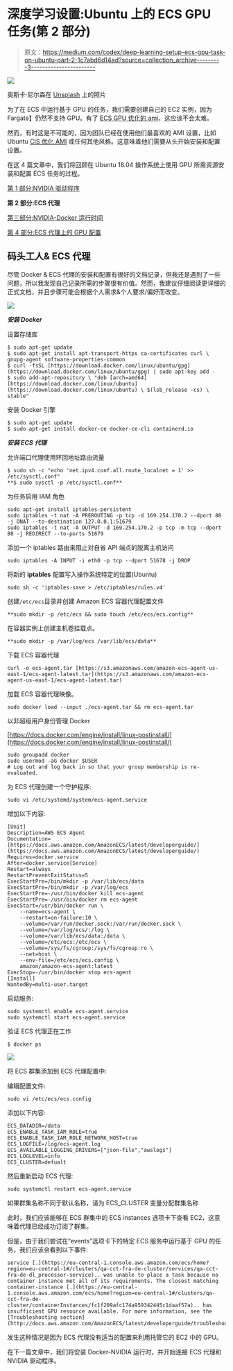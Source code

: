 # 深度学习设置:Ubuntu 上的 ECS GPU 任务(第 2 部分)

> 原文：<https://medium.com/codex/deep-learning-setup-ecs-gpu-task-on-ubuntu-part-2-1c7abd6d14ad?source=collection_archive---------3----------------------->

![](img/f386849c0dc10a4fd2314dfc45902cdb.png)

奥斯卡·尼尔森在 [Unsplash](https://unsplash.com?utm_source=medium&utm_medium=referral) 上的照片

为了在 ECS 中运行基于 GPU 的任务，我们需要创建自己的 EC2 实例，因为 Fargate】仍然不支持 GPU。有了 [ECS GPU 优化的 ami](https://docs.aws.amazon.com/AmazonECS/latest/developerguide/ecs-gpu.html)，这应该不会太难。

然而，有时这是不可能的，因为团队已经在使用他们最喜欢的 AMI 设置，比如 Ubuntu [CIS 优化 AMI](https://aws.amazon.com/marketplace/seller-profile?id=dfa1e6a8-0b7b-4d35-a59c-ce272caee4fc) 或任何其他风格。这意味着他们需要从头开始安装和配置设置。

在这 4 篇文章中，我们将回顾在 Ubuntu 18.04 操作系统上使用 GPU 所需资源安装和配置 ECS 任务的过程。

[第 1 部分:NVIDIA 驱动程序](https://michael-41345.medium.com/deep-learning-setup-ecs-gpu-task-on-ubuntu-part-1-87933804c050)

**第 2 部分:ECS 代理**

[第三部分:NVIDIA-Docker 运行时间](https://michael-41345.medium.com/deep-learning-setup-ecs-gpu-task-on-ubuntu-part-3-a6ffbc6a3c5a)

[第 4 部分:ECS 代理上的 GPU 配置](/codex/deep-learning-setup-ecs-gpu-task-on-ubuntu-part-4-46c364d1b556)

## **码头工人& ECS 代理**

尽管 Docker & ECS 代理的安装和配置有很好的文档记录，但我还是遇到了一些问题，所以我发现自己记录所需的步骤很有价值。然而，我建议仔细阅读更详细的正式文档，并且步骤可能会根据个人需求&个人要求/偏好而改变。

![](img/750077632a5af6aec3311ab3d0d76b10.png)

***安装 Docker***

设置存储库

```
$ sudo apt-get update
$ sudo apt-get install apt-transport-https ca-certificates curl \     gnupg-agent software-properties-common
$ curl -fsSL [https://download.docker.com/linux/ubuntu/gpg](https://download.docker.com/linux/ubuntu/gpg) | sudo apt-key add -
$ sudo add-apt-repository \ "deb [arch=amd64] [https://download.docker.com/linux/ubuntu](https://download.docker.com/linux/ubuntu) \ $(lsb_release -cs) \ stable"
```

安装 Docker 引擎

```
$ sudo apt-get update
$ sudo apt-get install docker-ce docker-ce-cli containerd.io
```

***安装 ECS 代理***

允许端口代理使用环回地址路由流量

```
$ sudo sh -c "echo 'net.ipv4.conf.all.route_localnet = 1' >> /etc/sysctl.conf"
**$ sudo sysctl -p /etc/sysctl.conf**
```

为任务启用 IAM 角色

```
sudo apt-get install iptables-persistent
sudo iptables -t nat -A PREROUTING -p tcp -d 169.254.170.2 --dport 80 -j DNAT --to-destination 127.0.0.1:51679
sudo iptables -t nat -A OUTPUT -d 169.254.170.2 -p tcp -m tcp --dport 80 -j REDIRECT --to-ports 51679
```

添加一个 iptables 路由来阻止对自省 API 端点的脱离主机访问

```
sudo iptables -A INPUT -i eth0 -p tcp --dport 51678 -j DROP
```

将新的 **iptables** 配置写入操作系统特定的位置(Ubuntu)

```
sudo sh -c 'iptables-save > /etc/iptables/rules.v4'
```

创建`/etc/ecs`目录并创建 Amazon ECS 容器代理配置文件

```
**sudo mkdir -p /etc/ecs && sudo touch /etc/ecs/ecs.config**
```

在容器实例上创建主机卷挂载点。

```
**sudo mkdir -p /var/log/ecs /var/lib/ecs/data**
```

下载 ECS 容器代理

```
curl -o ecs-agent.tar [https://s3.amazonaws.com/amazon-ecs-agent-us-east-1/ecs-agent-latest.tar](https://s3.amazonaws.com/amazon-ecs-agent-us-east-1/ecs-agent-latest.tar)
```

加载 ECS 容器代理映像。

```
sudo docker load --input ./ecs-agent.tar && rm ecs-agent.tar
```

以非超级用户身份管理 Docker

[https://docs.docker.com/engine/install/linux-postinstall/](https://docs.docker.com/engine/install/linux-postinstall/)

```
sudo groupadd docker
sudo usermod -aG docker $USER
# Log out and log back in so that your group membership is re-evaluated.
```

为 ECS 代理创建一个守护程序:

```
sudo vi /etc/systemd/system/ecs-agent.service
```

增加以下内容:

```
[Unit]
Description=AWS ECS Agent
Documentation=[https://docs.aws.amazon.com/AmazonECS/latest/developerguide/](https://docs.aws.amazon.com/AmazonECS/latest/developerguide/)
Requires=docker.service
After=docker.service[Service]
Restart=always
RestartPreventExitStatus=5
ExecStartPre=/bin/mkdir -p /var/lib/ecs/data
ExecStartPre=/bin/mkdir -p /var/log/ecs
ExecStartPre=-/usr/bin/docker kill ecs-agent
ExecStartPre=-/usr/bin/docker rm ecs-agent
ExecStart=/usr/bin/docker run \
    --name=ecs-agent \
    --restart=on-failure:10 \
    --volume=/var/run/docker.sock:/var/run/docker.sock \
    --volume=/var/log/ecs/:/log \
    --volume=/var/lib/ecs/data:/data \
    --volume=/etc/ecs:/etc/ecs \
    --volume=/sys/fs/cgroup:/sys/fs/cgroup:ro \
    --net=host \
    --env-file=/etc/ecs/ecs.config \
    amazon/amazon-ecs-agent:latest
ExecStop=-/usr/bin/docker stop ecs-agent
[Install]
WantedBy=multi-user.target
```

启动服务:

```
sudo systemctl enable ecs-agent.service
sudo systemctl start ecs-agent.service
```

验证 ECS 代理正在工作

```
$ docker ps
```

![](img/24d8370a2a619331a0bfb322ae5b62e1.png)

将 ECS 群集添加到 ECS 代理配置中:

编辑配置文件:

```
sudo vi /etc/ecs/ecs.config
```

添加以下内容:

```
ECS_DATADIR=/data
ECS_ENABLE_TASK_IAM_ROLE=true
ECS_ENABLE_TASK_IAM_ROLE_NETWORK_HOST=true
ECS_LOGFILE=/log/ecs-agent.log
ECS_AVAILABLE_LOGGING_DRIVERS=["json-file","awslogs"]
ECS_LOGLEVEL=info
ECS_CLUSTER=defualt
```

然后重新启动 ECS 代理:

```
sudo systemctl restart ecs-agent.service
```

如果群集名称不同于默认名称，请为 ECS_CLUSTER 变量分配群集名称

此时，我们应该能够在 ECS 群集中的 ECS instances 选项卡下查看 EC2，这意味着代理已经成功订阅了群集。

但是，由于我们尝试在“events”选项卡下的特定 ECS 服务中运行基于 GPU 的任务，我们应该会看到以下事件:

```
service [.](https://eu-central-1.console.aws.amazon.com/ecs/home?region=eu-central-1#/clusters/qa-cct-fra-de-cluster/services/qa-cct-fra-de-dl_processor-service).. was unable to place a task because no container instance met all of its requirements. The closest matching container-instance [.](https://eu-central-1.console.aws.amazon.com/ecs/home?region=eu-central-1#/clusters/qa-cct-fra-de-cluster/containerInstances/fc1f209afc174a959342445c1daaf57a).. has insufficient GPU resource available. For more information, see the [Troubleshooting section](http://docs.aws.amazon.com/AmazonECS/latest/developerguide/troubleshooting.html).
```

发生这种情况是因为 ECS 代理没有适当的配置来利用托管它的 EC2 中的 GPU。

在下一篇文章中，我们将安装 Docker-NVIDIA 运行时，并开始连接 ECS 代理和 NVIDIA 驱动程序。